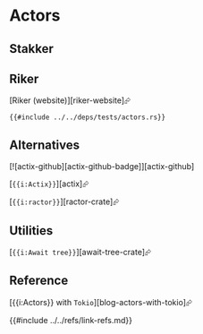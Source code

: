 # Actors

## Stakker

## Riker

[Riker (website)][riker-website]⮳

```rust,editable
{{#include ../../deps/tests/actors.rs}}
```

## Alternatives

[![actix-github][actix-github-badge]][actix-github]

[`{{i:Actix}}`][actix]⮳

[`{{i:ractor}}`][ractor-crate]⮳

## Utilities

[`{{i:Await tree}}`][await-tree-crate]⮳

## Reference

[{{i:Actors}} with `Tokio`][blog-actors-with-tokio]⮳

{{#include ../../refs/link-refs.md}}
